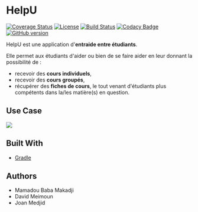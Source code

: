 # HelpU

[![Coverage Status](https://coveralls.io/repos/github/davidmeimoun/HelpU/badge.svg?branch=master)](https://coveralls.io/github/davidmeimoun/HelpU?branch=master)
[![License](https://img.shields.io/badge/License-Apache%202.0-blue.svg)](https://opensource.org/licenses/Apache-2.0)
[![Build Status](https://travis-ci.org/davidmeimoun/HelpU.svg?branch=master)](https://travis-ci.org/davidmeimoun/HelpU)
[![Codacy Badge](https://api.codacy.com/project/badge/Grade/85323569737e486caff1025cdf9692ce)](https://www.codacy.com/app/davidmeimoun/HelpU?utm_source=github.com&amp;utm_medium=referral&amp;utm_content=davidmeimoun/HelpU&amp;utm_campaign=Badge_Grade)
[![GitHub version](https://badge.fury.io/gh/davidmeimoun%2Fhelpu.svg)](https://badge.fury.io/gh/davidmeimoun%2Fhelpu)

HelpU est une application d'**entraide entre étudiants**.

Elle permet aux étudiants d'aider ou bien de se faire aider en leur donnant la possibilité de :
* recevoir des **cours individuels**, 
* recevoir des **cours groupés**,
* récupérer des **fiches de cours**, 
 le tout venant d'étudiants plus compétents dans la/les  matière(s) en question.


## Use Case
![](https://github.com/davidmeimoun/HelpU/blob/master/UseCase/HelpU%20UseCase.png)


## Built With
* [Gradle](https://gradle.org/)


## Authors

* Mamadou Baba Makadji
* David Meimoun
* Joan Medjid

